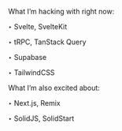 What I’m hacking with right now:

‣ Svelte, SvelteKit

‣ tRPC, TanStack Query

‣ Supabase

‣ TailwindCSS

What I’m also excited about:

‣ Next.js, Remix

‣ SolidJS, SolidStart

<!--
**tmarnet/tmarnet** is a ✨ _special_ ✨ repository because its `README.md` (this file) appears on your GitHub profile.

Here are some ideas to get you started:

- 🔭 I’m currently working on ...
- 🌱 I’m currently learning ...
- 👯 I’m looking to collaborate on ...
- 🤔 I’m looking for help with ...
- 💬 Ask me about ...
- 📫 How to reach me: ...
- 😄 Pronouns: ...
- ⚡ Fun fact: ...
-->
